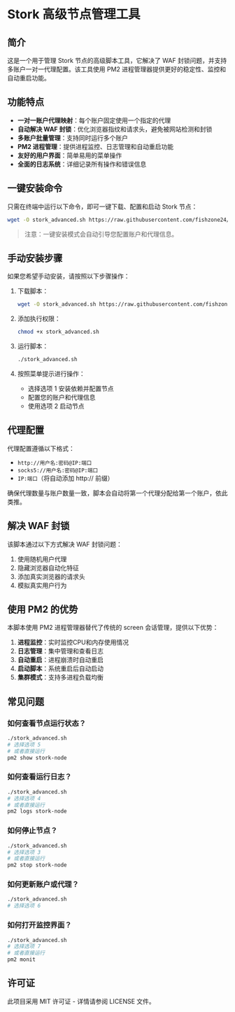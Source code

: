 # Stork 高级节点管理工具

## 简介

这是一个用于管理 Stork 节点的高级脚本工具，它解决了 WAF 封锁问题，并支持多账户一对一代理配置。该工具使用 PM2 进程管理器提供更好的稳定性、监控和自动重启功能。

## 功能特点

- **一对一账户代理映射**：每个账户固定使用一个指定的代理
- **自动解决 WAF 封锁**：优化浏览器指纹和请求头，避免被网站检测和封锁
- **多账户批量管理**：支持同时运行多个账户
- **PM2 进程管理**：提供进程监控、日志管理和自动重启功能
- **友好的用户界面**：简单易用的菜单操作
- **全面的日志系统**：详细记录所有操作和错误信息

## 一键安装命令

只需在终端中运行以下命令，即可一键下载、配置和启动 Stork 节点：

```bash
wget -O stork_advanced.sh https://raw.githubusercontent.com/fishzone24/stork-advanced/main/stork_advanced.sh && chmod +x stork_advanced.sh && ./stork_advanced.sh --auto
```

> 注意：一键安装模式会自动引导您配置账户和代理信息。

## 手动安装步骤

如果您希望手动安装，请按照以下步骤操作：

1. 下载脚本：
   ```bash
   wget -O stork_advanced.sh https://raw.githubusercontent.com/fishzone24/stork-advanced/main/stork_advanced.sh
   ```

2. 添加执行权限：
   ```bash
   chmod +x stork_advanced.sh
   ```

3. 运行脚本：
   ```bash
   ./stork_advanced.sh
   ```

4. 按照菜单提示进行操作：
   - 选择选项 1 安装依赖并配置节点
   - 配置您的账户和代理信息
   - 使用选项 2 启动节点

## 代理配置

代理配置遵循以下格式：
- `http://用户名:密码@IP:端口`
- `socks5://用户名:密码@IP:端口`
- `IP:端口`（将自动添加 http:// 前缀）

确保代理数量与账户数量一致，脚本会自动将第一个代理分配给第一个账户，依此类推。

## 解决 WAF 封锁

该脚本通过以下方式解决 WAF 封锁问题：
1. 使用随机用户代理
2. 隐藏浏览器自动化特征
3. 添加真实浏览器的请求头
4. 模拟真实用户行为

## 使用 PM2 的优势

本脚本使用 PM2 进程管理器替代了传统的 screen 会话管理，提供以下优势：

1. **进程监控**：实时监控CPU和内存使用情况
2. **日志管理**：集中管理和查看日志
3. **自动重启**：进程崩溃时自动重启
4. **启动脚本**：系统重启后自动启动
5. **集群模式**：支持多进程负载均衡

## 常见问题

### 如何查看节点运行状态？
```bash
./stork_advanced.sh
# 选择选项 5
# 或者直接运行
pm2 show stork-node
```

### 如何查看运行日志？
```bash
./stork_advanced.sh
# 选择选项 4
# 或者直接运行
pm2 logs stork-node
```

### 如何停止节点？
```bash
./stork_advanced.sh
# 选择选项 3
# 或者直接运行
pm2 stop stork-node
```

### 如何更新账户或代理？
```bash
./stork_advanced.sh
# 选择选项 6
```

### 如何打开监控界面？
```bash
./stork_advanced.sh
# 选择选项 7
# 或者直接运行
pm2 monit
```

## 许可证

此项目采用 MIT 许可证 - 详情请参阅 LICENSE 文件。 